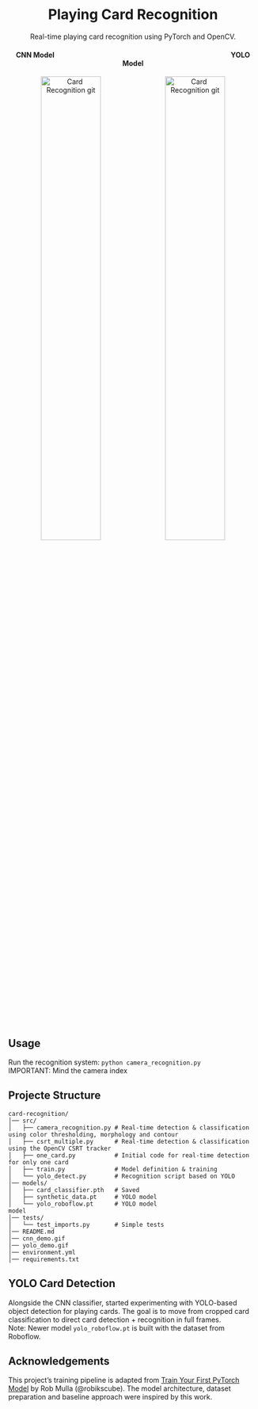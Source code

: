 <h1 align="center">Playing Card Recognition</h1>
<p align="center">Real-time playing card recognition using PyTorch and OpenCV.
</p>

<h4 align="center">CNN Model &emsp;&emsp;&emsp;&emsp;&emsp;&emsp;&emsp;&emsp;&emsp;&emsp;&emsp;&emsp;&emsp;&emsp;&emsp;&emsp;&emsp;&emsp;&emsp;&emsp;&emsp;&emsp;&emsp;&emsp;&emsp; YOLO Model</h4>  

<div align="center">
	<img src="cnn_demo.gif" alt="Card Recognition git" width=49%>
	<img src="yolo_demo.gif" alt="Card Recognition git" width=49%>
</div>

<h2>Usage</h2> 

Run the recognition system:
`python camera_recognition.py`  
IMPORTANT: Mind the camera index


<h2>Projecte Structure</h2>

```
card-recognition/
│── src/
│   ├── camera_recognition.py # Real-time detection & classification using color thresholding, morphology and contour
│   ├── csrt_multiple.py      # Real-time detection & classification using the OpenCV CSRT tracker
│   ├── one_card.py           # Initial code for real-time detection for only one card
│   ├── train.py              # Model definition & training
│   └── yolo_detect.py        # Recognition script based on YOLO
│── models/
│   ├── card_classifier.pth   # Saved
│   ├── synthetic_data.pt     # YOLO model
│   └── yolo_roboflow.pt      # YOLO model
model
│── tests/
│   └── test_imports.py       # Simple tests
│── README.md  
│── cnn_demo.gif
│── yolo_demo.gif
│── environment.yml
│── requirements.txt
```

<h2>YOLO Card Detection</h2>

Alongside the CNN classifier, started experimenting with YOLO-based object detection for playing cards.
The goal is to move from cropped card classification to direct card detection + recognition in full frames.  
Note: Newer model ```yolo_roboflow.pt``` is built with the dataset from Roboflow.

<h2>Acknowledgements</h2>

This project’s training pipeline is adapted from [Train Your First PyTorch Model](https://www.kaggle.com/code/robikscube/train-your-first-pytorch-model-card-classifier) by Rob Mulla (@robikscube).
The model architecture, dataset preparation and baseline approach were inspired by this work.
